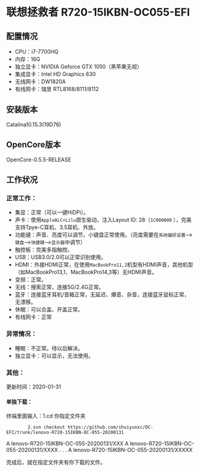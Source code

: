# 联想拯救者 R720-15IKBN-OC055-EFI

## 配置情况

- CPU：i7-7700HQ
- 内存：16G
- 独立显卡：NVIDIA Geforce GTX 1050（黑苹果无视）
- 集成显卡：Intel HD Graphics 630
- 无线网卡：DW1820A
- 有线网卡：瑞昱 RTL8168/8111/8112

## 安装版本

Catalina10.15.3(19D76)

## OpenCore版本

OpenCore-0.5.5-RELEASE

## 工作状况

### 正常工作：

- 集显：正常（可以一键HiDPi）。
- 声卡：使用`AppleALC+Lilu`原生驱动，注入Layout ID: 28（`1C000000` ），完美支持Tpye-C耳机、3.5耳机、外放。
- 功能键：声音、亮度可以调节，小键盘正常使用。（亮度需要在`系统偏好设置`-->`键盘`-->`快捷键`-->`显示器`中调节）
- 触控板：完美多指触控。
- USB：USB3.0/2.0可以正常识别使用。
- HDMI：外接HDMI正常，在使用`MacBookPro11,2`机型有HDMI声音，其他机型（如MacBookPro13,1、MacBookPro14,3等）无HDMI声音。
- 变频：正常。
- 无线：搜索正常，连接5G/2.4G正常。
- 蓝牙：连接蓝牙耳机/音箱正常，无延迟、爆音、杂音，连接蓝牙鼠标正常，无漂移。
- 休眠：可以合盖、开盖正常。
- 有线网卡：正常

### 异常情况：

- 睡眠：不正常。待以后解决。
- 独立显卡：可以显示，无法使用。

### 其他：

更新时间：2020-01-31
#### 单独下载：
终端里面输入：1.cd 你指定文件夹

            2.svn checkout https://github.com/shuiyunxc/OC-EFI/trunk/lenovo-R720-15IKBN-OC-055-20200131

A    lenovo-R720-15IKBN-OC-055-20200131/XXX
A    lenovo-R720-15IKBN-OC-055-20200131/XXXX
.
.
.
A    lenovo-R720-15IKBN-OC-055-20200131/XXXXX

完成后，就在指定文件夹有你下载的文件。
